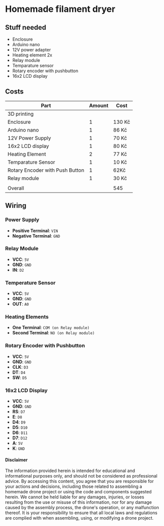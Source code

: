 # Homemade filament dryer

## Stuff needed 
 - Enclosure
 - Arduino nano
 - 12V power adapter
 - Heating element 2x
 - Relay module
 - Temparature sensor
 - Rotary encoder with pushbutton
 - 16x2 LCD display

## Costs
 | Part                 | Amount |  Cost  |
 |----------------------|--------|--------|
 | 3D printing          |        |        |
 | Enclosure            |   1    |  130 Kč|
 | Arduino nano         |   1    |  86 Kč |
 | 12V Power Supply     |   1    |  70 Kč |
 | 16x2 LCD display     |   1    |  80 Kč |
 | Heating Element      |   2    |  77 Kč |
 | Temparature Sensor   |   1    |  10 Kč |
 | Rotary Encoder with Push Button | 1| 62Kč |
 | Relay module         |   1    |  30 Kč  |
 | | |
 | Overall| | 545 |

## Wiring
 ### Power Supply
 - **Positive Terminal**: `VIN`
 - **Negative Terminal**: `GND`

 ### Relay Module
 - **VCC**: `5V`
 - **GND**: `GND`
 - **IN**: `D2`

 ### Temperature Sensor
 - **VCC**: `5V`
 - **GND**: `GND`
 - **OUT**: `A0`

 ### Heating Elements
 - **One Terminal**: `COM (on Relay module)`
 - **Second Terminal**: `NO (on Relay module)`

 ### Rotary Encoder with Pushbutton
 - **VCC**: `5V`
 - **GND**: `GND`
 - **CLK**: `D3`
 - **DT**: `D4`
 - **SW**: `D5`

 ### 16x2 LCD Display
 - **VCC**: `5V`
 - **GND**: `GND`
 - **RS**: `D7`
 - **E**: `D8`
 - **D4**: `D9`
 - **D5**: `D10`
 - **D6**: `D11`
 - **D7**: `D12`
 - **A**: `5V`
 - **K**: `GND`


#### Disclaimer
The information provided herein is intended for educational and informational purposes 
only, and should not be considered as professional advice. By accessing this content, you agree that you 
are responsible for your actions and decisions, including those related to assembling a homemade drone 
project or using the code and components suggested herein. We cannot be held liable for any damages, 
injuries, or losses resulting from the use or misuse of this information, nor for any damage caused by 
the assembly process, the drone's operation, or any malfunction thereof. It is your responsibility to 
ensure that all local laws and regulations are complied with when assembling, using, or modifying a 
drone project.